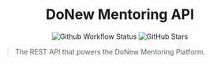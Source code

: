 <!-- readme.md -->
<!-- Tells people about the project. -->

# <div align="center"> DoNew Mentoring API </div>

<div align="center">
	<img alt="Github Workflow Status" src="https://img.shields.io/github/workflow/status/donew-innovations/mentoring-api/CI/perf"/>
	<img alt="GitHub Stars" src="https://img.shields.io/github/stars/donew-innovations/mentoring-api"/>
</div>

> The REST API that powers the DoNew Mentoring Platform.
